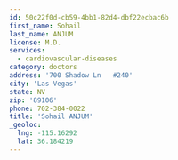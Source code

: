 ```yaml
---
id: 50c22f0d-cb59-4bb1-82d4-dbf22ecbac6b
first_name: Sohail
last_name: ANJUM
license: M.D.
services:
  - cardiovascular-diseases
category: doctors
address: '700 Shadow Ln   #240'
city: 'Las Vegas'
state: NV
zip: '89106'
phone: 702-384-0022
title: 'Sohail ANJUM'
_geoloc:
  lng: -115.16292
  lat: 36.184219
---
```

